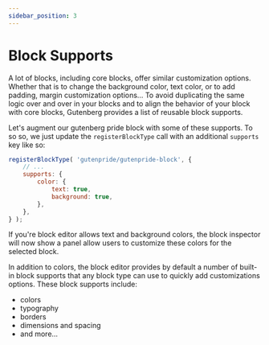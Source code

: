 ```yaml
---
sidebar_position: 3
---
```


# Block Supports

A lot of blocks, including core blocks, offer similar customization options. Whether that is to change the background color, text color, or to add padding, margin customization options…
To avoid duplicating the same logic over and over in your blocks and to align the behavior of your block with core blocks, Gutenberg provides a list of reusable block supports.

Let's augment our gutenberg pride block with some of these supports. To so so, we just update the `registerBlockType` call with an additional `supports` key like so:

```jsx
registerBlockType( 'gutenpride/gutenpride-block', {
	// ...
	supports: {
		color: {
			text: true,
			background: true,
		},
	},
} );
```

If you're block editor allows text and background colors, the block inspector will now show a panel allow users to customize these colors for the selected block.

In addition to colors, the block editor provides by default a number of built-in block supports that any block type can use to quickly add customizations options. These block supports include:

 - colors
 - typography
 - borders
 - dimensions and spacing
 - and more...
